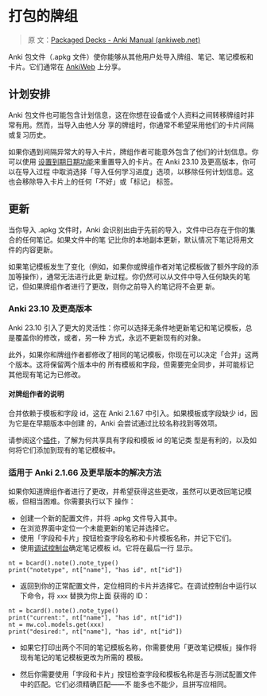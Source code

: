 # 打包的牌组

> 原
> 文：[Packaged Decks - Anki Manual (ankiweb.net)](https://docs.ankiweb.net/importing/packaged-decks.html)

<!-- toc -->

Anki 包文件（.apkg 文件）使你能够从其他用户处导入牌组、笔记、笔记模板和卡片。它们通常在
[AnkiWeb](https://ankiweb.net/shared/decks) 上分享。

## 计划安排

Anki 包文件也可能包含计划信息，这在你想在设备或个人资料之间转移牌组时非常有用。然而，当导入由他人分
享的牌组时，你通常不希望采用他们的卡片间隔或复习历史。

如果你遇到间隔异常大的导入卡片，牌组作者可能意外包含了他们的计划信息。你可以使用
[设置到期日期功能](../browsing.md#卡片)来重置导入的卡片。在 Anki 23.10 及更高版本，你可以在导入过程
中取消选择「导入任何学习进度」选项，以移除任何计划信息。这也会移除导入卡片上的任何「不好」或「标记」
标签。

## 更新

当你导入 .apkg 文件时，Anki 会识别出由于先前的导入，文件中已存在于你的集合的任何笔记。如果文件中的笔
记比你的本地副本更新，默认情况下笔记将用文件的内容更新。

如果笔记模板发生了变化（例如，如果你或牌组作者对笔记模板做了额外字段的添加等操作），通常无法进行此更
新过程。你仍然可以从文件中导入任何缺失的笔记，但如果牌组作者进行了更改，则你之前导入的笔记将不会更
新。

### Anki 23.10 及更高版本

Anki 23.10 引入了更大的灵活性：你可以选择无条件地更新笔记和笔记模板，总是覆盖你的修改，或者，另一种
方式，永远不更新现有的对象。

此外，如果你和牌组作者都修改了相同的笔记模板，你现在可以决定「合并」这两个版本。这将保留两个版本中的
所有模板和字段，但需要完全同步，并可能标记其他现有笔记为已修改。

#### 对牌组作者的说明

合并依赖于模板和字段 id，这在 Anki 2.1.67 中引入。如果模板或字段缺少 id，因为它是在早期版本中创建
的，Anki 会尝试通过比较名称找到等效项。

请参阅这个[插件](https://ankiweb.net/shared/info/2063785767)，了解为何共享具有字段和模板 id 的笔记类
型是有利的，以及如何将它们添加到现有的笔记模板中。

### 适用于 Anki 2.1.66 及更早版本的解决方法

如果你知道牌组作者进行了更改，并希望获得这些更改，虽然可以更改回笔记模板，但相当困难。你需要执行以下
操作：

- 创建一个新的配置文件，并将 .apkg 文件导入其中。
- 在浏览界面中定位一个未能更新的笔记并选择它。
- 使用「字段和卡片」按钮检查字段名称和卡片模板名称，并记下它们。
- 使用[调试控制台](https://docs.ankiweb.net/misc.html#debug-console)确定笔记模板 id。它将在最后一行
  显示。

```
nt = bcard().note().note_type()
print("notetype", nt["name"], "has id", nt["id"])
```

- 返回到你的正常配置文件，定位相同的卡片并选择它。在调试控制台中运行以下命令，将 `xxx` 替换为你上面
  获得的 ID：

```
nt = bcard().note().note_type()
print("current:", nt["name"], "has id", nt["id"])
nt = mw.col.models.get(xxx)
print("desired:", nt["name"], "has id", nt["id"])
```

- 如果它打印出两个不同的笔记模板名称，你需要使用「更改笔记模板」操作将现有笔记的笔记模板更改为所需的
  模板。

- 然后你需要使用「字段和卡片」按钮检查字段和模板名称是否与测试配置文件中的匹配。它们必须精确匹配——不
  能多也不能少，且拼写应相同。
